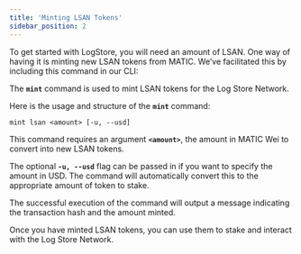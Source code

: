 ```yaml
---
title: 'Minting LSAN Tokens'
sidebar_position: 2
---
```


To get started with LogStore, you will need an amount of LSAN. One way of having it is minting new LSAN tokens from MATIC. We’ve facilitated this by including this command in our CLI:

The **`mint`** command is used to mint LSAN tokens for the Log Store Network.

Here is the usage and structure of the **`mint`** command:

```
mint lsan <amount> [-u, --usd]
```

This command requires an argument **`<amount>`**, the amount in MATIC Wei to convert into new LSAN tokens.

The optional **`-u, --usd`** flag can be passed in if you want to specify the amount in USD. The command will automatically convert this to the appropriate amount of token to stake.

The successful execution of the command will output a message indicating the transaction hash and the amount minted.

Once you have minted LSAN tokens, you can use them to stake and interact with the Log Store Network.
